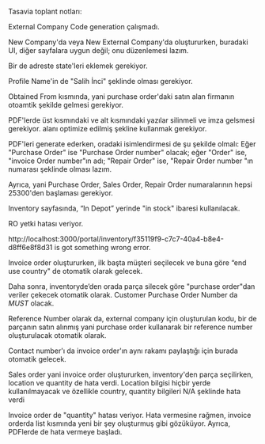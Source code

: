 Tasavia toplant notları: 

External Company Code generation çalışmadı. 

New Company'da veya New External Company'da oluştururken, buradaki UI, diğer sayfalara uygun değil; onu düzenlemesi lazım. 

Bir de adreste state'leri eklemek gerekiyor. 

Profile Name'in de "Salih İnci" şeklinde olması gerekiyor. 

Obtained From kısmında, yani purchase order'daki satın alan firmanın otoamtik şekilde gelmesi gerekiyor. 

 PDF'lerde üst kısmındaki ve alt kısmındaki yazılar silinmeli ve imza gelsmesi gerekiyor. alanı optimize edilmiş şekline kullanmak gerekiyor. 

PDF'leri generate ederken, oradaki isimlendirmesi de şu şekilde olmalı: Eğer "Purchase Order" ise "Purchase Order number" olacak; eğer "Order" ise, "invoice Order number"ın adı; "Repair Order" ise, "Repair Order number "ın numarası şeklinde olması lazım.

Ayrıca, yani Purchase Order, Sales Order, Repair Order numaralarının hepsi 25300'den başlaması gerekiyor. 

Inventory sayfasında, “In Depot” yerinde "in stock" ibaresi kullanılacak. 

RO yetki hatası veriyor.  

http://localhost:3000/portal/inventory/f35119f9-c7c7-40a4-b8e4-d8ff6e8f8d31 is got something wrong error. 

Invoice order oluştururken, ilk başta müşteri seçilecek ve buna göre “end use country" de otomatik olarak gelecek. 

Daha sonra, inventoryde’den orada parça silecek göre "purchase order"dan veriler çekecek otomatik olarak. Customer Purchase Order Number da *MUST* olacak. 

Reference Number olarak da, external company için oluşturulan kodu, bir de parçanın satın alınmış yani purchase order kullanarak bir reference number oluşturulacak otomatik olarak. 

Contact number'ı da invoice order'ın aynı rakamı paylaştığı için burada otomatik gelecek.

Sales order yani invoice order oluştururken, inventory'den parça seçilirken, location ve quantity de hata verdi. 
Location bilgisi hiçbir yerde kullanılmayacak ve özellikle country, quantity bilgileri N/A şeklinde hata verdi 

Invoice order de "quantity" hatası veriyor. 
Hata vermesine rağmen, invoice orderda list kısmında yeni bir şey oluşturmuş gibi gözüküyor. Ayrıca, PDFlerde de hata vermeye başladı.

